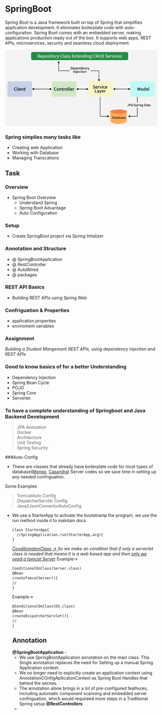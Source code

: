 # SpringBoot

Spring Boot is a Java framework built on top of Spring that simplifies application development. It eliminates boilerplate code with auto-configuration. Spring Boot comes with an embedded server, making applications production ready out of the box. It supports web apps, REST APIs, microservices, security and seamless cloud deployment.

![SpringBoot Architecture Overview with a  diagram](images/SpringArch.webp)

### Spring simplies many tasks like
* Creating web Application
* Working with Database
* Managing Transcations
  


## Task
### Overview
- Spring Boot Overview<br>
  - Understand Spring<br>
  - Spring Boot Advantage<br>
  - Auto Configuration<br>
### Setup
 - Create SpringBoot project via Spring Intializer<br>

 
### Annotation and Structure
 - @ SpringBootApplication
 - @ RestController
 - @ AutoWired
 - @ packages

### REST API Basics
 - Building REST APIs using Spring Web

### Confriguation & Properties
 - application.properties
 - enviroment variables

### Assignment
 <I>Building a Student Mangement REST APIs, using dependency injection and REST APIs</I>


### Good to know basics of for a better Understanding
 - Dependency Injection
 - Spring Bean Cycle
 - POJO
 - Spring Core
 - Serverlet

### To have a complete understanding of Springboot and Java Backend Development
> JPA Annoation <br>
> Docker <br>
> Architecture <br>
> Unit Testing <br>
> Spring Security <br>

###Auto-Config
* These are classes that already have boilerplate code for most types of database(<ins>Mongo</ins>, <ins>Casandra</ins>) Server codes so we save time in setting up any needed confriguation.

 Some Examples<br>
> TomcatAuto Config<br>
> DispatcherServlet Config<br>
> Java2JsonConvertorAutoConfig<br>

* We use a StarterApp to activate the bootstramp the program, we use the run method inside it to maintain docs
  ```
  class StarterApp{
    //SpringApplication.run(StarterApp,arg){
  }
  ```
  <I> <ins>ConditionalonClass -> </ins> So we make an condition that if only a serverlet class is needed that means it is a web based app and then <ins>only we need a tomcat Server</ins> </I>
  Example->
  ```
  ConditionalOnClass(Server.class)
  @Bean
  createTomcatServer(){
  //
  }
  ```
  Example->
  ```
  @ConditionalOnClass(DS.class)
  @Bean
  createDispatcherServlet(){
  //
  }
  ```
  ## Annotation
  <b> @SpringBootApplication </b> -
  - We use SpringBootApplication annotation on the main class. This Single annotation replaces the need for Setting up a manual Spring Application context. <br>
  - We no longer need to explicitly create an application context using AnnotationCOnfigApllicatonContext as Spring Boot Handles that behind the secnes. <br>
  - The annotation alone brings in a lot of pre-configured feathures, including automatic component scanning and embedded server confriguation, which would requireed more steps in
    a Traditional Spring setup
  <b> @RestControllers </b>
   - 
  
